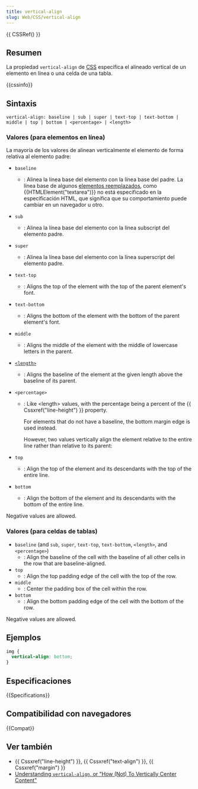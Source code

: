 ```yaml
---
title: vertical-align
slug: Web/CSS/vertical-align
---
```


{{ CSSRef() }}

## Resumen

La propiedad `vertical-align` de [CSS](/es/docs/Web/CSS) especifica el alineado vertical de un elemento en línea o una celda de una tabla.

{{cssinfo}}

## Sintaxis

```
vertical-align: baseline | sub | super | text-top | text-bottom | middle | top | bottom | <percentage> | <length>
```

### Valores (para elementos en línea)

La mayoría de los valores de alinean verticalmente el elemento de forma relativa al elemento padre:

- `baseline`
  - : Alinea la línea base del elemento con la línea base del padre. La línea base de algunos [elementos reemplazados](/es/docs/Web/CSS/CSS_images/Replaced_element_properties), como {{HTMLElement("textarea")}} no está especificado en la especificación HTML, que significa que su comportamiento puede cambiar en un navegador u otro.
- `sub`
  - : Alinea la línea base del elemento con la línea subscript del elemento padre.
- `super`
  - : Alinea la línea base del elemento con la línea superscript del elemento padre.
- `text-top`
  - : Aligns the top of the element with the top of the parent element's font.
- `text-bottom`
  - : Aligns the bottom of the element with the bottom of the parent element's font.
- `middle`
  - : Aligns the middle of the element with the middle of lowercase letters in the parent.
- [`<length>`](/es/docs/Web/CSS/length)
  - : Aligns the baseline of the element at the given length above the baseline of its parent.
- `<percentage>`

  - : Like \<length> values, with the percentage being a percent of the {{ Cssxref("line-height") }} property.

    For elements that do not have a baseline, the bottom margin edge is used instead.

    However, two values vertically align the element relative to the entire line rather than relative to its parent:

- `top`
  - : Align the top of the element and its descendants with the top of the entire line.
- `bottom`
  - : Align the bottom of the element and its descendants with the bottom of the entire line.

Negative values are allowed.

### Valores (para celdas de tablas)

- `baseline` (and `sub`, `super`, `text-top`, `text-bottom`, `<length>`, and `<percentage>`)
  - : Align the baseline of the cell with the baseline of all other cells in the row that are baseline-aligned.
- `top`
  - : Align the top padding edge of the cell with the top of the row.
- `middle`
  - : Center the padding box of the cell within the row.
- `bottom`
  - : Align the bottom padding edge of the cell with the bottom of the row.

Negative values are allowed.

## Ejemplos

```css
img {
  vertical-align: bottom;
}
```

## Especificaciones

{{Specifications}}

## Compatibilidad con navegadores

{{Compat}}

## Ver también

- {{ Cssxref("line-height") }}, {{ Cssxref("text-align") }}, {{ Cssxref("margin") }}
- [Understanding `vertical-align`, or "How (Not) To Vertically Center Content"](http://phrogz.net/css/vertical-align/index.html)

